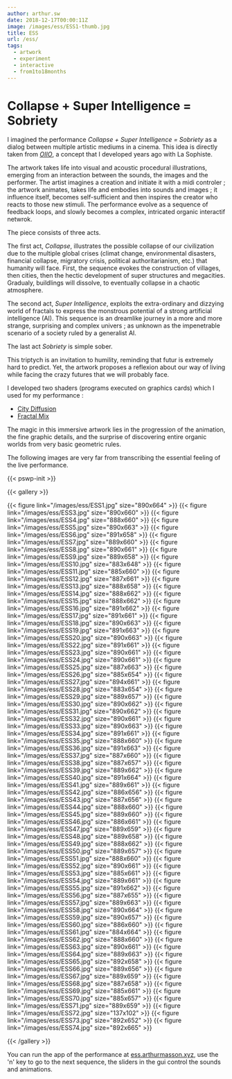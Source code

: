 ```yaml
---
author: arthur.sw
date: 2018-12-17T00:00:11Z
image: /images/ess/ESS1-thumb.jpg
title: ESS
url: /ess/
tags:
  - artwork
  - experiment
  - interactive
  - from1to18months
---
```


# Collapse + Super Intelligence = Sobriety

I imagined the performance *Collapse + Super Intelligence = Sobriety* as a dialog between multiple artistic mediums in a cinema. This idea is directly taken from *[OIIO](http://arthurmasson.xyz/oiio/)*, a concept that I developed years ago with La Sophiste.

The artwork takes life into visual and acoustic procedural illustrations, emerging from an interaction between the sounds, the images and the performer. The artist imagines a creation and initiate it with a midi controler ; the artwork animates, takes life and embodies into sounds and images ; it influence itself, becomes self-sufficient and then inspires the creator who reacts to those new stimuli. The performance evolve as a sequence of feedback loops, and slowly becomes a complex, intricated organic interactif netwrok.

The piece consists of three acts.

The first act, *Collapse*, illustrates the possible collapse of our civilization due to the multiple global crises (climat change, environmental disasters, financial collapse, migratory crisis, political authoritarianism, etc.) that humanity will face. First, the sequence evokes the construction of villages, then cities, then the hectic development of super structures and megacities. Gradualy, buildlings will dissolve, to eventually collapse in a chaotic atmosphere.

The second act, *Super Intelligence*, exploits the extra-ordinary and dizzying world of fractals to express the monstrous potential of a strong artificial intelligence (AI). This sequence is an dreamlike journey in a more and more strange, surprising and complex univers ; as unknown as the impenetrable scenario of a society ruled by a generalist AI.

The last act *Sobriety* is simple sober.

This triptych is an invitation to humility, reminding that futur is extremely hard to predict. Yet, the artwork proposes a reflexion about our way of living while facing the crazy futures that we will probably face.

I developed two shaders (programs executed on graphics cards) which I used for my performance :

 - [City Diffusion](https://www.shadertoy.com/view/tdXGRr)
 - [Fractal Mix](https://www.shadertoy.com/view/lltBzj)

The magic in this immersive artwork lies in the progression of the animation, the fine graphic details, and the surprise of discovering entire organic worlds from very basic geometric rules.

The following images are very far from transcribing the essential feeling of the live performance.


{{< pswp-init >}}

{{< gallery >}}

{{< figure link="/images/ess/ESS1.jpg" size="890x664" >}}
{{< figure link="/images/ess/ESS3.jpg" size="890x660" >}}
{{< figure link="/images/ess/ESS4.jpg" size="888x660" >}}
{{< figure link="/images/ess/ESS5.jpg" size="890x663" >}}
{{< figure link="/images/ess/ESS6.jpg" size="891x658" >}}
{{< figure link="/images/ess/ESS7.jpg" size="889x660" >}}
{{< figure link="/images/ess/ESS8.jpg" size="890x661" >}}
{{< figure link="/images/ess/ESS9.jpg" size="889x658" >}}
{{< figure link="/images/ess/ESS10.jpg" size="883x648" >}}
{{< figure link="/images/ess/ESS11.jpg" size="885x660" >}}
{{< figure link="/images/ess/ESS12.jpg" size="887x661" >}}
{{< figure link="/images/ess/ESS13.jpg" size="888x658" >}}
{{< figure link="/images/ess/ESS14.jpg" size="888x662" >}}
{{< figure link="/images/ess/ESS15.jpg" size="888x662" >}}
{{< figure link="/images/ess/ESS16.jpg" size="891x662" >}}
{{< figure link="/images/ess/ESS17.jpg" size="891x661" >}}
{{< figure link="/images/ess/ESS18.jpg" size="890x663" >}}
{{< figure link="/images/ess/ESS19.jpg" size="891x663" >}}
{{< figure link="/images/ess/ESS20.jpg" size="890x663" >}}
{{< figure link="/images/ess/ESS22.jpg" size="891x661" >}}
{{< figure link="/images/ess/ESS23.jpg" size="890x661" >}}
{{< figure link="/images/ess/ESS24.jpg" size="890x661" >}}
{{< figure link="/images/ess/ESS25.jpg" size="887x663" >}}
{{< figure link="/images/ess/ESS26.jpg" size="885x654" >}}
{{< figure link="/images/ess/ESS27.jpg" size="894x661" >}}
{{< figure link="/images/ess/ESS28.jpg" size="883x654" >}}
{{< figure link="/images/ess/ESS29.jpg" size="889x657" >}}
{{< figure link="/images/ess/ESS30.jpg" size="890x662" >}}
{{< figure link="/images/ess/ESS31.jpg" size="890x662" >}}
{{< figure link="/images/ess/ESS32.jpg" size="890x661" >}}
{{< figure link="/images/ess/ESS33.jpg" size="890x663" >}}
{{< figure link="/images/ess/ESS34.jpg" size="891x661" >}}
{{< figure link="/images/ess/ESS35.jpg" size="888x660" >}}
{{< figure link="/images/ess/ESS36.jpg" size="891x663" >}}
{{< figure link="/images/ess/ESS37.jpg" size="887x660" >}}
{{< figure link="/images/ess/ESS38.jpg" size="887x657" >}}
{{< figure link="/images/ess/ESS39.jpg" size="889x662" >}}
{{< figure link="/images/ess/ESS40.jpg" size="891x664" >}}
{{< figure link="/images/ess/ESS41.jpg" size="889x661" >}}
{{< figure link="/images/ess/ESS42.jpg" size="886x656" >}}
{{< figure link="/images/ess/ESS43.jpg" size="887x656" >}}
{{< figure link="/images/ess/ESS44.jpg" size="888x660" >}}
{{< figure link="/images/ess/ESS45.jpg" size="889x660" >}}
{{< figure link="/images/ess/ESS46.jpg" size="886x661" >}}
{{< figure link="/images/ess/ESS47.jpg" size="889x659" >}}
{{< figure link="/images/ess/ESS48.jpg" size="889x658" >}}
{{< figure link="/images/ess/ESS49.jpg" size="888x662" >}}
{{< figure link="/images/ess/ESS50.jpg" size="889x657" >}}
{{< figure link="/images/ess/ESS51.jpg" size="888x660" >}}
{{< figure link="/images/ess/ESS52.jpg" size="890x661" >}}
{{< figure link="/images/ess/ESS53.jpg" size="885x661" >}}
{{< figure link="/images/ess/ESS54.jpg" size="889x661" >}}
{{< figure link="/images/ess/ESS55.jpg" size="891x662" >}}
{{< figure link="/images/ess/ESS56.jpg" size="887x655" >}}
{{< figure link="/images/ess/ESS57.jpg" size="889x663" >}}
{{< figure link="/images/ess/ESS58.jpg" size="890x664" >}}
{{< figure link="/images/ess/ESS59.jpg" size="890x657" >}}
{{< figure link="/images/ess/ESS60.jpg" size="886x660" >}}
{{< figure link="/images/ess/ESS61.jpg" size="884x664" >}}
{{< figure link="/images/ess/ESS62.jpg" size="888x660" >}}
{{< figure link="/images/ess/ESS63.jpg" size="890x661" >}}
{{< figure link="/images/ess/ESS64.jpg" size="889x663" >}}
{{< figure link="/images/ess/ESS65.jpg" size="892x658" >}}
{{< figure link="/images/ess/ESS66.jpg" size="889x656" >}}
{{< figure link="/images/ess/ESS67.jpg" size="889x659" >}}
{{< figure link="/images/ess/ESS68.jpg" size="887x658" >}}
{{< figure link="/images/ess/ESS69.jpg" size="885x661" >}}
{{< figure link="/images/ess/ESS70.jpg" size="885x657" >}}
{{< figure link="/images/ess/ESS71.jpg" size="889x659" >}}
{{< figure link="/images/ess/ESS72.jpg" size="137x102" >}}
{{< figure link="/images/ess/ESS73.jpg" size="892x652" >}}
{{< figure link="/images/ess/ESS74.jpg" size="892x665" >}}

{{< /gallery >}}

You can run the app of the performance at [ess.arthurmasson.xyz](http://ess.arthurmasson.xyz/), use the 'n' key to go to the next sequence, the sliders in the gui control the sounds and animations.